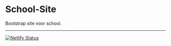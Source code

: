 # School-Site
Bootstrap site voor school. 

--- 
[![Netlify Status](https://api.netlify.com/api/v1/badges/6adcca53-45ad-4286-8530-963e7b45e708/deploy-status)](https://app.netlify.com/sites/aquamovies/deploys)
